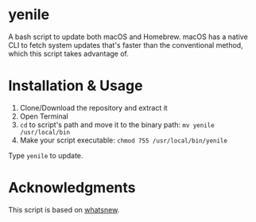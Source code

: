 # yenile

A bash script to update both macOS and Homebrew. macOS has a native CLI to fetch system updates that's faster than the conventional method, which this script takes advantage of.

# Installation & Usage

1. Clone/Download the repository and extract it
2. Open Terminal
3. `cd` to script's path and move it to the binary path: `mv yenile /usr/local/bin`
4. Make your script executable: `chmod 755 /usr/local/bin/yenile`

Type `yenile` to update.

# Acknowledgments

This script is based on [whatsnew](https://github.com/imwally/scripts/blob/master/whatsnew).
